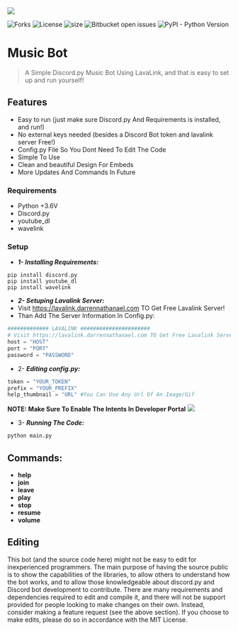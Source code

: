 <img src= "https://repository-images.githubusercontent.com/307860000/93e34480-5e7d-11eb-9644-58b1688fc80a">

![Forks](https://img.shields.io/github/forks/clown83848474/Python-Music-Bot)
![License](https://img.shields.io/github/license/clown83848474/Python-Music-Bot.svg)
![size](https://img.shields.io/github/repo-size/clown83848474/Discord-Bot)
<img alt="Bitbucket open issues" src="https://img.shields.io/bitbucket/issues/clown83848474/Discord-Bot">
<img alt="PyPI - Python Version" src="https://img.shields.io/pypi/pyversions/Discord.py">

# Music Bot

> A Simple Discord.py Music Bot Using LavaLink, and that is easy to set up and run yourself!

## Features
  * Easy to run (just make sure Discord.py And Requirements is installed, and run!)
  * No external keys needed (besides a Discord Bot token and lavalink server Free!)
  * Config.py File So You Dont Need To Edit The Code
  * Simple To Use
  * Clean and beautiful Design For Embeds
  * More Updates And Commands In Future
### Requirements
  * Python +3.6V
  * Discord.py
  * youtube_dl
  * wavelink
### Setup
  * ***__1- Installing Requirements:__***
  ```
  pip install discord.py
  pip install youtube_dl
  pip install wavelink
  ```
  * ***__2- Setuping Lavalink Server:__***
  * Visit https://lavalink.darrennathanael.com TO Get Free Lavalink Server!
  * Than Add The Server Information In Config.py:
  ```py
  ############# LAVALINK ######################
  # Visit https://lavalink.darrennathanael.com TO Get Free Lavalink Server!
  host = "HOST"
  port = "PORT"
  password = "PASSWORD"
  ```
  * 2- ***__Editing config.py:__***
  ```py
  token = "YOUR_TOKEN"
  prefix = "YOUR_PREFIX"
  help_thumbnail = "URL" #You Can Use Any Url Of An Image/Gif
  ```
  **NOTE: Make Sure To Enable The Intents In Developer Portal**
  <img src="https://discordpy.readthedocs.io/en/stable/_images/discord_privileged_intents.png" >
  
  * 3- ***__Running The Code:__***
  ```sh
  python main.py
  ```
  
## Commands:
* **help**
* **join**
* **leave**
* **play**
* **stop**
* **resume**
* **volume**

## Editing
This bot (and the source code here) might not be easy to edit for inexperienced programmers. The main purpose of having the source public is to show the capabilities of the libraries, to allow others to understand how the bot works, and to allow those knowledgeable about discord.py and Discord bot development to contribute. There are many requirements and dependencies required to edit and compile it, and there will not be support provided for people looking to make changes on their own. Instead, consider making a feature request (see the above section). If you choose to make edits, please do so in accordance with the MIT License.


